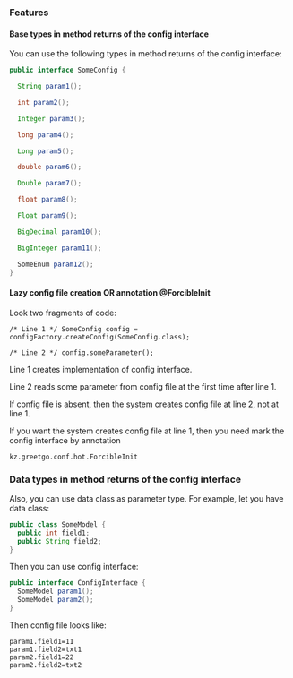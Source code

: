 ### Features

#### Base types in method returns of the config interface 

You can use the following types in method returns of the config interface:

```java
public interface SomeConfig {

  String param1();

  int param2();

  Integer param3();

  long param4();

  Long param5();

  double param6();

  Double param7();

  float param8();

  Float param9();

  BigDecimal param10();

  BigInteger param11();

  SomeEnum param12();
}
```

#### Lazy config file creation OR annotation @ForcibleInit

Look two fragments of code:

```
/* Line 1 */ SomeConfig config = configFactory.createConfig(SomeConfig.class);
```

```
/* Line 2 */ config.someParameter();
```

Line 1 creates implementation of config interface.

Line 2 reads some parameter from config file at the first time after line 1.

If config file is absent, then the system creates config file at line 2, not at line 1.

If you want the system creates config file at line 1, then you need mark the config interface by annotation

    kz.greetgo.conf.hot.ForcibleInit

### Data types in method returns of the config interface

Also, you can use data class as parameter type. For example, let you have data class:

```java
public class SomeModel {
  public int field1;
  public String field2;
}
```

Then you can use config interface:

```java
public interface ConfigInterface {
  SomeModel param1();
  SomeModel param2();
}
```

Then config file looks like:

```text
param1.field1=11
param1.field2=txt1
param2.field1=22
param2.field2=txt2
```
